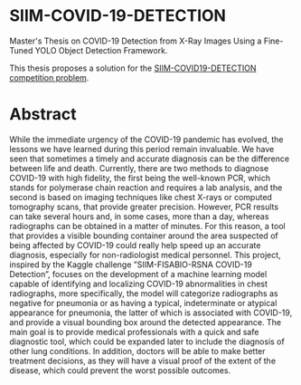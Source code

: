 # SIIM-COVID-19-DETECTION
Master's Thesis on COVID-19 Detection from X-Ray Images Using a Fine-Tuned YOLO Object Detection Framework.

This thesis proposes a solution for the [SIIM-COVID19-DETECTION competition problem](https://www.kaggle.com/competitions/siim-covid19-detection/).


# Abstract

While the immediate urgency of the COVID-19 pandemic has evolved, the lessons we have learned during this period remain invaluable. We have seen that sometimes a timely and accurate diagnosis can be the difference between life and death.
Currently, there are two methods to diagnose COVID-19 with high fidelity, the first being the well-known PCR, which stands for polymerase chain reaction and requires a lab analysis, and the second is based on imaging techniques like chest X-rays or computed tomography
scans, that provide greater precision. However, PCR results can take several hours and, in some cases, more than a day, whereas radiographs can be obtained in a matter of minutes. For this reason, a tool that provides a visible bounding container around the area suspected
of being affected by COVID-19 could really help speed up an accurate diagnosis, especially for non-radiologist medical personnel.
This project, inspired by the Kaggle challenge ”SIIM-FISABIO-RSNA COVID-19 Detection”, focuses on the development of a machine learning model capable of identifying and localizing COVID-19 abnormalities in chest radiographs, more specifically, the model will categorize radiographs as negative for pneumonia or as having a typical, indeterminate or atypical appearance for pneumonia, the latter of which is associated with COVID-19, and provide a visual bounding box around the detected appearance. The main goal is to provide medical professionals with a quick and safe diagnostic tool, which could be expanded later to include the diagnosis of other lung conditions. In addition, doctors will be able to make better treatment decisions, as they will have a visual proof of the extent of the disease, which could prevent the worst possible outcomes.
